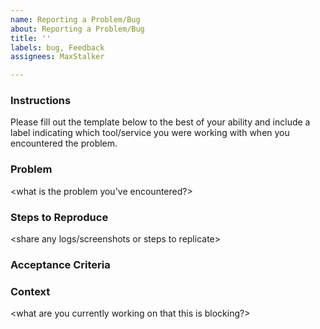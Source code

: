```yaml
---
name: Reporting a Problem/Bug
about: Reporting a Problem/Bug
title: ''
labels: bug, Feedback
assignees: MaxStalker

---
```

### Instructions

Please fill out the template below to the best of your ability and include a label indicating which tool/service you were working with when you encountered the problem.

### Problem

<what is the problem you've encountered?>

### Steps to Reproduce

<share any logs/screenshots or steps to replicate>

### Acceptance Criteria

<if any>

### Context

<what are you currently working on that this is blocking?>
